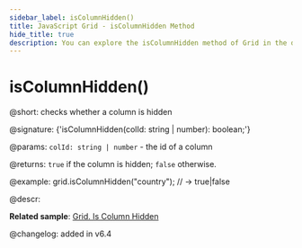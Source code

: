 ```yaml
---
sidebar_label: isColumnHidden()
title: JavaScript Grid - isColumnHidden Method 
hide_title: true
description: You can explore the isColumnHidden method of Grid in the documentation of the DHTMLX JavaScript UI library. Browse developer guides and API reference, try out code examples and live demos, and download a free 30-day evaluation version of DHTMLX Suite 7.
---
```

 
# isColumnHidden()

@short: checks whether a column is hidden

@signature: {'isColumnHidden(colId: string | number): boolean;'}

@params:
`colId: string | number` - the id of a column

@returns:
`true` if the column is hidden; `false` otherwise.

@example:
grid.isColumnHidden("country"); // -> true|false

@descr:

**Related sample**: [Grid. Is Column Hidden](https://snippet.dhtmlx.com/rdqhwnjv)

@changelog:
added in v6.4

[comment]: # (@related: grid/usage.md#checking-visibility-of-a-column)
